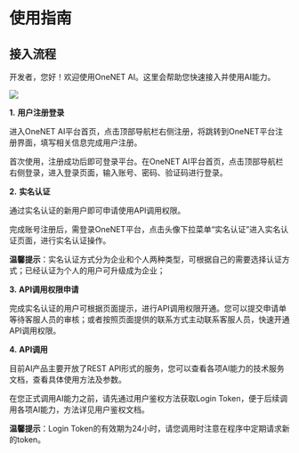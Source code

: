 # 使用指南

## 接入流程

开发者，您好！欢迎使用OneNET AI。这里会帮助您快速接入并使用AI能力。

![](/image/manual.png)

**1.**   **用户注册登录**

进入OneNET AI平台首页，点击顶部导航栏右侧注册，将跳转到OneNET平台注册界面，填写相关信息完成用户注册。

首次使用，注册成功后即可登录平台。在OneNET AI平台首页，点击顶部导航栏右侧登录，进入登录页面，输入账号、密码、验证码进行登录。

**2.**   **实名认证**

通过实名认证的新用户即可申请使用API调用权限。

完成账号注册后，需登录OneNET平台，点击头像下拉菜单“实名认证”进入实名认证页面，进行实名认证操作。

 **温馨提示**：实名认证方式分为企业和个人两种类型，可根据自己的需要选择认证方式；已经认证为个人的用户可升级成为企业；

 **3.**   **API调用权限申请**

完成实名认证的用户可根据页面提示，进行API调用权限开通。您可以提交申请单等待客服人员的审核；或者按照页面提供的联系方式主动联系客服人员，快速开通API调用权限。

 **4.**   **API调用**

目前AI产品主要开放了REST API形式的服务，您可以查看各项AI能力的技术服务文档，查看具体使用方法及参数。

 在您正式调用AI能力之前，请先通过用户鉴权方法获取Login Token，便于后续调用各项AI能力，方法详见用户鉴权文档。

 **温馨提示**：Login Token的有效期为24小时，请您调用时注意在程序中定期请求新的token。